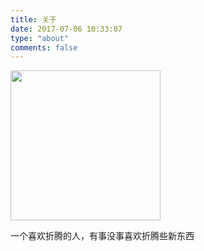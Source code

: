 ```yaml
---
title: 关于
date: 2017-07-06 10:33:07
type: "about"
comments: false
---
```


<img src="/images/avatar-logo.png" width="240" height="240">

一个喜欢折腾的人，有事没事喜欢折腾些新东西

